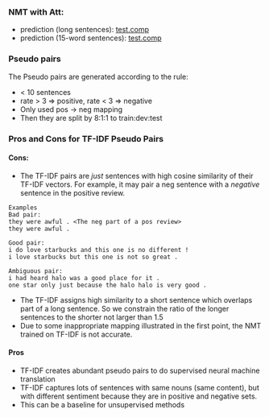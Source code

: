 ### NMT with Att:
* prediction (long sentences): [test.comp](long_sent/test.comp)
* prediction (15-word sentences): [test.comp](15words_sent/test.comp)

### Pseudo pairs
The Pseudo pairs are generated according to the rule:
* < 10 sentences
* rate > 3 => positive, rate < 3 => negative
* Only used pos -> neg mapping
* Then they are split by 8:1:1 to train:dev:test

### Pros and Cons for TF-IDF Pseudo Pairs
#### Cons:
 * The TF-IDF pairs are _just_ sentences with high cosine similarity of their TF-IDF vectors. For example, it may pair a neg sentence with a _negative_ sentence in the positive review. 
```
Examples
Bad pair:
they were awful . <The neg part of a pos review>
they were awful .

Good pair: 
i do love starbucks and this one is no different !
i love starbucks but this one is not so great .

Ambiguous pair:
i had heard halo was a good place for it .
one star only just because the halo halo is very good .
```
 * The TF-IDF assigns high similarity to a short sentence which overlaps part of a long sentence. So we constrain the ratio of the longer sentences to the shorter not larger than 1.5
 * Due to some inappropriate mapping illustrated in the first point, the NMT trained on TF-IDF is not accurate.

#### Pros
 * TF-IDF creates abundant pseudo pairs to do supervised neural machine translation
 * TF-IDF captures lots of sentences with same nouns (same content), but with different sentiment because they are in positive and negative sets.
 * This can be a baseline for unsupervised methods

 
